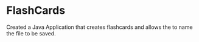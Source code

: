 # FlashCards
Created a Java Application that creates flashcards and allows the to name the file to be saved.
